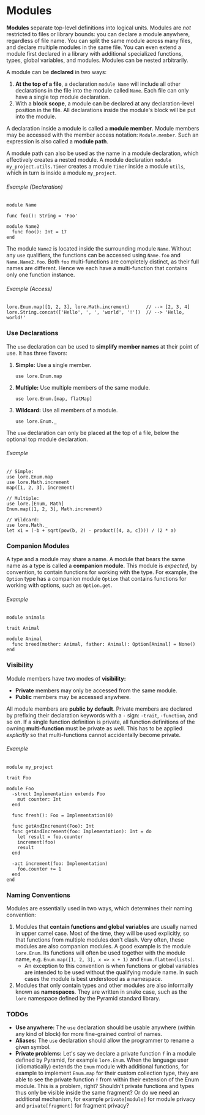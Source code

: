 # Modules

**Modules** separate top-level definitions into logical units. Modules are *not* restricted to files or library bounds: you can declare a module anywhere, regardless of file name. You can split the same module across many files, and declare multiple modules in the same file. You can even extend a module first declared in a library with additional specialized functions, types, global variables, and modules. Modules can be nested arbitrarily.

A module can be **declared** in two ways:

1. **At the top of a file**, a declaration `module Name` will include all other declarations in the file into the module called `Name`. Each file can only have a single top module declaration.
2. With a **block scope**, a module can be declared at any declaration-level position in the file. All declarations inside the module's block will be put into the module.

A declaration inside a module is called a **module member**. Module members may be accessed with the member access notation: `Module.member`. Such an expression is also called a **module path**.

A module path can also be used as the name in a module declaration, which effectively creates a nested module. A module declaration `module my_project.utils.Timer` creates a module `Timer` inside a module `utils`, which in turn is inside a module `my_project`.

###### Example (Declaration)

```
module Name

func foo(): String = 'Foo'

module Name2
  func foo(): Int = 17
end
```

The module `Name2` is located inside the surrounding module `Name`. Without any `use` qualifiers, the functions can be accessed using `Name.foo` and `Name.Name2.foo`. Both `foo` multi-functions are completely distinct, as their full names are different. Hence we each have a multi-function that contains only one function instance.

###### Example (Access)

```
lore.Enum.map([1, 2, 3], lore.Math.increment)      // --> [2, 3, 4]
lore.String.concat(['Hello', ', ', 'world', '!'])  // --> 'Hello, world!'
```



### Use Declarations

The `use` declaration can be used to **simplify member names** at their point of use. It has three flavors:

1. **Simple:** Use a single member.

   ```
   use lore.Enum.map
   ```

2. **Multiple:** Use multiple members of the same module.

   ```
   use lore.Enum.[map, flatMap]
   ```

3. **Wildcard:** Use all members of a module.

   ```
   use lore.Enum._
   ```

The `use` declaration can only be placed at the top of a file, below the optional top module declaration.

###### Example

```
// Simple:
use lore.Enum.map
use lore.Math.increment
map([1, 2, 3], increment)

// Multiple:
use lore.[Enum, Math]
Enum.map([1, 2, 3], Math.increment)

// Wildcard:
use lore.Math._
let x1 = (-b + sqrt(pow(b, 2) - product([4, a, c]))) / (2 * a)
```



### Companion Modules

A type and a module may share a name. A module that bears the same name as a type is called a **companion module**. This module is *expected*, by convention, to contain functions for working with the type. For example, the `Option` type has a companion module `Option` that contains functions for working with options, such as `Option.get`.

###### Example

```
module animals

trait Animal

module Animal
  func breed(mother: Animal, father: Animal): Option[Animal] = None()
end
```



### Visibility

Module members have two modes of **visibility:**

- **Private** members may only be accessed from the same module.
- **Public** members may be accessed anywhere. 

All module members are **public by default**. Private members are declared by prefixing their declaration keywords with a `-` sign: `-trait`, `-function`, and so on. If a single function definition is private, all function definitions of the owning **multi-function** must be private as well. This has to be applied *explicitly* so that multi-functions cannot accidentally become private.

###### Example

```
module my_project

trait Foo

module Foo
  -struct Implementation extends Foo
    mut counter: Int
  end
  
  func fresh(): Foo = Implementation(0)
  
  func getAndIncrement(Foo): Int
  func getAndIncrement(foo: Implementation): Int = do
    let result = foo.counter
    increment(foo)
    result
  end
  
  -act increment(foo: Implementation)
    foo.counter += 1
  end
end
```



### Naming Conventions

Modules are essentially used in two ways, which determines their naming convention:

1. Modules that **contain functions and global variables** are usually named in upper camel case. Most of the time, they will be used explicitly, so that functions from multiple modules don't clash. Very often, these modules are also companion modules. A good example is the module `lore.Enum`. Its functions will often be used together with the module name, e.g. `Enum.map([1, 2, 3], x => x + 1)` and `Enum.flatten(lists)`.
   - An exception to this convention is when functions or global variables are intended to be used without the qualifying module name. In such cases the module is best understood as a namespace.
2. Modules that only contain types and other modules are also informally known as **namespaces**. They are written in snake case, such as the `lore` namespace defined by the Pyramid standard library.



### TODOs

- **Use anywhere:** The `use` declaration should be usable anywhere (within any kind of block) for more fine-grained control of names.
- **Aliases:** The `use` declaration should allow the programmer to rename a given symbol.
- **Private problems:** Let's say we declare a private function `f` in a module defined by Pyramid, for example `lore.Enum`. When the language user (idiomatically) extends the `Enum` module with additional functions, for example to implement `Enum.map`  for their custom collection type, they are able to see the private function `f` from within their extension of the Enum module. This is a problem, right? Shouldn't private functions and types thus only be visible inside the same fragment? Or do we need an additional mechanism, for example `private[module]` for module privacy and `private[fragment]` for fragment privacy?

